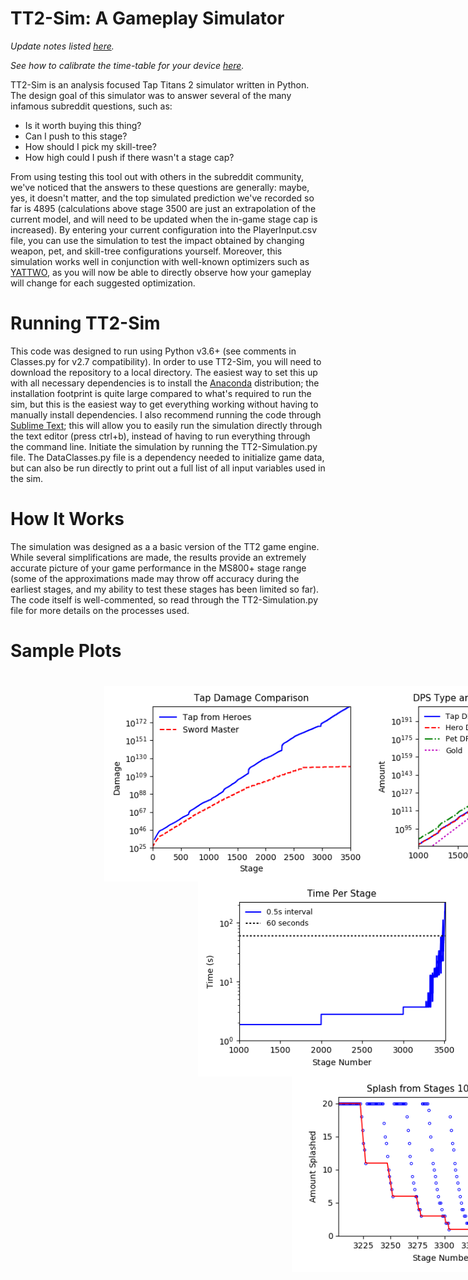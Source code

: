 # TT2-Sim: A Gameplay Simulator

*Update notes listed [here](https://github.com/metxchris/TT2-Sim/tree/master/docs#update-history).*

*See how to calibrate the time-table for your device [here](https://github.com/metxchris/TT2-Sim/blob/master/docs/calibration.md#device-calibration).*

TT2-Sim is an analysis focused Tap Titans 2 simulator written in Python.  The design goal of this simulator was to answer several of the many infamous subreddit questions, such as:
- Is it worth buying this thing?
- Can I push to this stage?
- How should I pick my skill-tree?
- How high could I push if there wasn't a stage cap?

From using testing this tool out with others in the subreddit community, we've noticed that the answers to these questions are generally: maybe, yes, it doesn't matter, and the top simulated prediction we've recorded so far is 4895 (calculations above stage 3500 are just an extrapolation of the current model, and will need to be updated when the in-game stage cap is increased).  By entering your current configuration into the PlayerInput.csv file, you can use the simulation to test the impact obtained by changing weapon, pet, and skill-tree configurations yourself.  Moreover, this simulation works well in conjunction with well-known optimizers such as [YATTWO](https://yattwo.me/), as you will now be able to directly observe how your gameplay will change for each suggested optimization.

# Running TT2-Sim
This code was designed to run using Python v3.6+ (see comments in Classes.py for v2.7 compatibility).  In order to use TT2-Sim, you will need to download the repository to a local directory.  The easiest way to set this up with all necessary dependencies is to install the [Anaconda](https://www.continuum.io/downloads) distribution; the installation footprint is quite large compared to what's required to run the sim, but this is the easiest way to get everything working without having to manually install dependencies.  I also recommend running the code through [Sublime Text](https://www.sublimetext.com/); this will allow you to easily run the simulation directly through the text editor (press ctrl+b), instead of having to run everything through the command line.  Initiate the simulation by running the TT2-Simulation.py file.  The DataClasses.py file is a dependency needed to initialize game data, but can also be run directly to print out a full list of all input variables used in the sim.

# How It Works
The simulation was designed as a a basic version of the TT2 game engine.  While several simplifications are made, the results provide an extremely accurate picture of your game performance in the MS800+ stage range (some of the approximations made may throw off accuracy during the earliest stages, and my ability to test these stages has been limited so far).  The code itself is well-commented, so read through the TT2-Simulation.py file for more details on the processes used.

# Sample Plots

<div style="width:1000px;margin-left:150px">
<img src="./images/SwordMaster.png" alt="Tap Damage" width="425" style="float:left; display:inline;"/><img src="./images/DPSvsGold.png" alt="DPS vs. Gold" width="425" style="float:left; display:inline;"/>
<div style="width:1000px;margin-left:150px">
<img src="./images/TimePerStage.png" alt="Time Per Stage" width="425" style="float:left; display:inline;"/><img src="./images/ManaPerStage.png" alt="Mana Per Stage" width="425" style="float:left; display:inline;"/>
<div style="width:1000px;margin-left:150px">
<img src="./images/Splash.png" alt="Splash Comparison" width="425" style="float:left; display:inline;"/><img src="./images/RelicEfficiency.png" alt="Relic Efficiency" width="425" style="float:left; display:inline;"/>
</div>

# Sample Text Output

```
    GENERAL RESULTS FOR: MetxChris
    ―――――――――――――――――――――――――――――――――――――――――
    Final Stage: 4020       Boss HP:  18.28cs
    Start Stage: 1250       Damage:   11.21cs
    ――――――――――――――――――――――――――――――――――――――――――――――――――――――
    Hero Levels: [6000 6000 6000 6000 6000 6000 6000 6000] 
                 [6000 6000 6000 6000 6000 6000 6000 6000] 
                 [6000 6000 6000 6000 6000 6000 6000 6000] 
                 [5940 5800 5610 5360 5090 4760 4410 4050] 
                 [3710 3290 2790 2790 2790] Total: 200390


    ACTIVE SKILL INFO:
    ―――――――――――――――――――――――――――――――――――――
    Name              Level       Effect 
    ―――――――――――――――――――――――――――――――――――――
    Crit Strike          15        50.00%
    Hand of Midas        15         13.80
    War Cry              15         1.40k
    ―――――――――――――――――――――――――――――――――――――


    DAMAGE RESULTS:
    ―――――――――――――――――――――――――――――――――――――――
    Type            Amount        Bonus    
    ―――――――――――――――――――――――――――――――――――――――
    Total DPS        373.79cr     415.75ab%
    Hero DPS         109.83cp      196.40B%
    Melee DPS        109.80cp        2.49B%
    Ranged DPS        24.77co      561.11k%
    Spell DPS:         5.82co      131.83k%
    Pet DMG:         280.34cr      276.79M%
    Tap DMG:           1.76cp        1.46M%
    Clan DMG:          1.10cq       17.58T%
    ―――――――――――――――――――――――――――――――――――――――
    Crit Chance:                     50.00%
    Crit Max:          196.99
    Crit Min:           29.55
    ―――――――――――――――――――――――――――――――――――――――
    Artifact DMG:                   494.76k%


    GOLD RESULTS:
    ―――――――――――――――――――――――――――――――――――――――
    Type             Amount      Multiplier
    ―――――――――――――――――――――――――――――――――――――――
    Total Earned     238.07cv        93.48k
    Boss Gold        236.36cv        200.80
    Chest Gold         1.64cv         44.77
    Titan Gold        75.68cu         69.75
    TF Chance           1.00%          1.02 †
    10x Chance         22.00%          2.98 ‡
    ―――――――――――――――――――――――――――――――――――――――
    Remaining         47.87cv
    Spent            190.20cv
    ―――――――――――――――――――――――――――――――――――――――
    † Does not multiply with HoM or Bosses.
    ‡ Does not multiply with HoM.


    SPLASH RESULTS BY STAGE (PET ATTACKS):
    ――――――――――――――――――――――――――――――――――――――――――――――――――――
    Splash Amount    Splash Maximum         Splash Floor
    ――――――――――――――――――――――――――――――――――――――――――――――――――――
              x20              3906                 3887
               x4              3936                 3918
               x3              3938                 3920
               x2              3940                 3922
               x1              3962                 3925
    ――――――――――――――――――――――――――――――――――――――――――――――――――――
    Splash Factor: 0.0705


    HERO EVOLVE STAGES:
    ――――――――――――――――――――――――――――――――――――――――――――――――――――――
    1st Evolve:  [1250 1250 1250 1250 1250 1250 1250 1250] 
                 [1250 1250 1250 1250 1250 1250 1250 1250] 
                 [1250 1250 1250 1250 1250 1250 1250 1250] 
                 [1250 1250 1250 1265 1439 1647 1875 2101] 
                 [2318 2591 2905 2905 2905]
    2nd Evolve:  [1250 1250 1250 1250 1250 1250 1250 1250] 
                 [1250 1250 1250 1251 1251 1251 1251 1251] 
                 [1252 1271 1296 1329 1353 1387 1430 1479] 
                 [1536 1624 1746 1901 2076 2286 2515 2740] 
                 [2956 3226 3545 3545 3545]


    ATTACKS AND TIMES TO REACH STAGE: 4020
    ―――――――――――――――――――――――――――――――――――――――――――――――――――――――――――――――――――――――――――――
    Attack Interval    Attacks      Active Time      Wasted Time       Total Time
    ―――――――――――――――――――――――――――――――――――――――――――――――――――――――――――――――――――――――――――――
            0.1 sec     12.77k       14.36 mins        1.82 hrs         2.06 hrs 
            0.2 sec      9.76k       15.68 mins        1.81 hrs         2.07 hrs 
            0.3 sec      8.79k       27.21 mins        1.80 hrs         2.25 hrs 
            0.4 sec      8.27k       14.74 mins        1.79 hrs         2.04 hrs 
            0.5 sec      8.00k       38.20 mins        1.79 hrs         2.42 hrs 
            0.6 sec      7.78k        1.02 hrs         1.78 hrs         2.80 hrs 
            0.7 sec      7.65k        1.18 hrs         1.78 hrs         2.96 hrs 
            0.8 sec      7.53k       13.45 mins        1.78 hrs         2.00 hrs 
            0.9 sec      7.45k       24.94 mins        1.77 hrs         2.19 hrs 
            1.0 sec      7.38k       36.35 mins        1.77 hrs         2.38 hrs 
            1.5 sec      7.18k        1.56 hrs         1.76 hrs         3.32 hrs 
            2.0 sec      7.06k        2.50 hrs         1.75 hrs         4.25 hrs 
            3.0 sec      6.95k        4.38 hrs         1.74 hrs         6.12 hrs 
    ―――――――――――――――――――――――――――――――――――――――――――――――――――――――――――――――――――――――――――――
    Tap Attacks          2.20B        3.49 yrs         2.21 hrs         3.50 yrs 
    Heav. Strikes      131.81k        6.04 days        1.90 hrs         6.12 days
    Pet Attacks          7.58k        7.74 mins        1.78 hrs         1.91 hrs 
    ―――――――――――――――――――――――――――――――――――――――――――――――――――――――――――――――――――――――――――――
    KillAnimationTime + DeviceLag + MeasurementLag: 0.75 sec
```

# Credit
Special thanks to Marxz13 for collaborating with me on various gameplay aspects, testing for accuracy issues, and being a great community resource.  Also thanks to [Colblitz](https://github.com/colblitz) for helping me find several gameplay formulas I was missing.  Additionally, thanks to Byungshin for helping me nail down a few errors in the gold calculations.